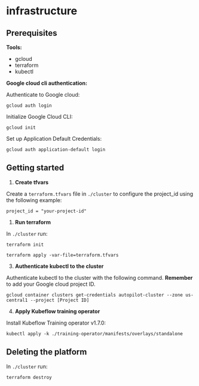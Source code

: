 # infrastructure

## Prerequisites

**Tools:**
- gcloud
- terraform
- kubectl

**Google cloud cli authentication:**

Authenticate to Google cloud:
```
gcloud auth login
```

Initialize Google Cloud CLI:
```
gcloud init
```

Set up Application Default Credentials:
```
gcloud auth application-default login
```

## Getting started

1. **Create tfvars**

Create a `terraform.tfvars` file in `./cluster` to configure the project_id using the following example:

```
project_id = "your-project-id"
```

1. **Run terraform**

In `./cluster` run:

```
terraform init
```

```
terraform apply -var-file=terraform.tfvars
```

3. **Authenticate kubectl to the cluster**

Authenticate kubectl to the cluster with the following command. **Remember** to add your Google cloud project ID.
```
gcloud container clusters get-credentials autopilot-cluster --zone us-central1 --project [Project ID]
```

4. **Apply Kubeflow training operator**

Install Kubeflow Training operator v1.7.0:
```
kubectl apply -k ./training-operator/manifests/overlays/standalone
```

## Deleting the platform

In `./cluster` run:

```
terraform destroy
```